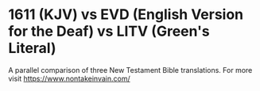 # 1611 (KJV) vs EVD (English Version for the Deaf) vs LITV (Green's Literal)
A parallel comparison of three New Testament Bible translations.
For more visit https://www.nontakeinvain.com/
